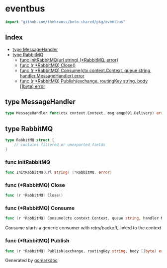 <!-- Code generated by gomarkdoc. DO NOT EDIT -->

# eventbus

```go
import "github.com/thekrauss/beto-shared/pkg/eventbus"
```

## Index

- [type MessageHandler](<#MessageHandler>)
- [type RabbitMQ](<#RabbitMQ>)
  - [func InitRabbitMQ\(url string\) \(\*RabbitMQ, error\)](<#InitRabbitMQ>)
  - [func \(r \*RabbitMQ\) Close\(\)](<#RabbitMQ.Close>)
  - [func \(r \*RabbitMQ\) Consume\(ctx context.Context, queue string, handler MessageHandler\) error](<#RabbitMQ.Consume>)
  - [func \(r \*RabbitMQ\) Publish\(exchange, routingKey string, body \[\]byte\) error](<#RabbitMQ.Publish>)


<a name="MessageHandler"></a>
## type MessageHandler



```go
type MessageHandler func(ctx context.Context, msg amqp091.Delivery) error
```

<a name="RabbitMQ"></a>
## type RabbitMQ



```go
type RabbitMQ struct {
    // contains filtered or unexported fields
}
```

<a name="InitRabbitMQ"></a>
### func InitRabbitMQ

```go
func InitRabbitMQ(url string) (*RabbitMQ, error)
```



<a name="RabbitMQ.Close"></a>
### func \(\*RabbitMQ\) Close

```go
func (r *RabbitMQ) Close()
```



<a name="RabbitMQ.Consume"></a>
### func \(\*RabbitMQ\) Consume

```go
func (r *RabbitMQ) Consume(ctx context.Context, queue string, handler MessageHandler) error
```

Consume starts a generic consumer with retry/backoff, linked to the context

<a name="RabbitMQ.Publish"></a>
### func \(\*RabbitMQ\) Publish

```go
func (r *RabbitMQ) Publish(exchange, routingKey string, body []byte) error
```



Generated by [gomarkdoc](<https://github.com/princjef/gomarkdoc>)
